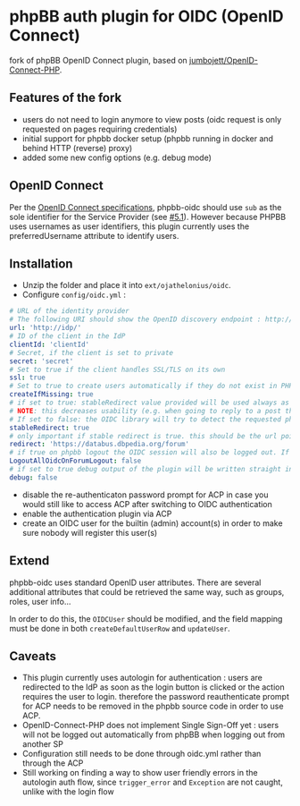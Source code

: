 # phpBB auth plugin for OIDC (OpenID Connect) 
fork of phpBB OpenID Connect plugin, based on [jumbojett/OpenID-Connect-PHP](https://github.com/jumbojett/OpenID-Connect-PHP).

## Features of the fork
* users do not need to login anymore to view posts (oidc request is only requested on pages requiring credentials)
* initial support for phpbb docker setup (phpbb running in docker and behind HTTP (reverse) proxy)
* added some new config options (e.g. debug mode)

## OpenID Connect
Per the [OpenID Connect specifications](https://openid.net/specs/openid-connect-core-1_0.html), phpbb-oidc should use `sub` as the sole identifier for the Service Provider (see [#5.1](https://openid.net/specs/openid-connect-core-1_0.html#IDToken)). However because PHPBB uses usernames as user identifiers, this plugin currently uses the preferredUsername attribute to identify users.


## Installation
* Unzip the folder and place it into `ext/ojathelonius/oidc`.
* Configure `config/oidc.yml` :
```yaml
# URL of the identity provider
# The following URI should show the OpenID discovery endpoint : http://idp/.well-known/openid-configuration
url: 'http://idp/'
# ID of the client in the IdP
clientId: 'clientId'
# Secret, if the client is set to private
secret: 'secret'
# Set to true if the client handles SSL/TLS on its own
ssl: true
# Set to true to create users automatically if they do not exist in PHPBB's database
createIfMissing: true
# if set to true: stableRedirect value provided will be used always as oidc redirect after successful login
# NOTE: this decreases usability (e.g. when going to reply to a post the user will end up on your redirect url (which should typically be the main page or a fixed post) instead the reply form) BUT it allows to run a phbb in a docker behind a proxy 
# If set to false: the OIDC library will try to detect the requested phpbb url autmatically and use it as redirect, which might fail in a docker and proxy environment.
stableRedirect: true
# only important if stable redirect is true. this should be the url point to the phpbb instance
redirect: 'https://databus.dbpedia.org/forum'
# if true on phpbb logout the OIDC session will also be logged out. If false logout will only apply for the phpbb session.
LogoutAllOidcOnForumLogout: false
# if set to true debug output of the plugin will be written straight into the html.
debug: false
```
* disable the re-authenticaton password prompt for ACP in case you would still like to access ACP after switching to OIDC authentication
* enable the authentication plugin via ACP
* create an OIDC user for the builtin (admin) account(s) in order to make sure nobody will register this user(s)

## Extend
phpbb-oidc uses standard OpenID user attributes. There are several additional attributes that could be retrieved the same way, such as groups, roles, user info...

In order to do this, the `OIDCUser` should be modified, and the field mapping must be done in both `createDefaultUserRow` and `updateUser`.

## Caveats
* This plugin currently uses autologin for authentication : users are redirected to the IdP as soon as the login button is clicked or the action requires the user to login. therefore the password reauthenticate prompt for ACP needs to be removed in the phpbb source code in order to use ACP.
* OpenID-Connect-PHP does not implement Single Sign-Off yet : users will not be logged out automatically from phpBB when logging out from another SP
* Configuration still needs to be done through oidc.yml rather than through the ACP
* Still working on finding a way to show user friendly errors in the autologin auth flow, since `trigger_error` and `Exception` are not caught, unlike with the login flow

